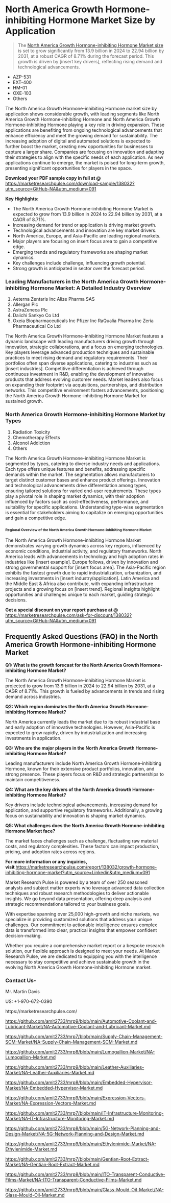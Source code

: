 <h1>North America Growth Hormone-inhibiting Hormone Market&nbsp;Size by Application</h1><blockquote><p>The <a href="https://marketresearchpulse.com/download-sample/138032?utm_source=GitHub-NA&amp;utm_medium=091">North America Growth Hormone-inhibiting Hormone Market size</a> is set to grow significantly from 13.9 billion in 2024 to 22.94 billion by 2031, at a robust CAGR of 8.71% during the forecast period. This growth is driven by [insert key drivers], reflecting rising demand and technological advancements.</p></blockquote><ul><li>AZP-531 <li> EXT-400 <li> HM-01 <li> OXE-103 <li> Others</li></ul><p>The North America Growth Hormone-inhibiting Hormone market size by application shows considerable growth, with leading segments like North America Growth Hormone-inhibiting Hormone and North America Growth Hormone-inhibiting Hormone playing a key role in driving expansion. These applications are benefiting from ongoing technological advancements that enhance efficiency and meet the growing demand for sustainability. The increasing adoption of digital and automated solutions is expected to further boost the market, creating new opportunities for businesses to capture a larger share. Companies are focusing on innovation and adapting their strategies to align with the specific needs of each application. As new applications continue to emerge, the market is poised for long-term growth, presenting significant opportunities for players in the space.</p><p><strong>Download your PDF sample copy in full at @ </strong><a href="https://marketresearchpulse.com/download-sample/138032?utm_source=GitHub-NA&amp;utm_medium=091">https://marketresearchpulse.com/download-sample/138032?utm_source=GitHub-NA&amp;utm_medium=091</a></p><p><strong>Key Highlights: </strong></p><ul><li>The North America Growth Hormone-inhibiting Hormone Market is expected to grow from 13.9 billion in 2024 to 22.94 billion by 2031, at a CAGR of 8.71%.</li><li>Increasing demand for trend or application is driving market growth.</li><li>Technological advancements and innovation are key market drivers.</li><li>North America, Europe, and Asia-Pacific are leading regional markets.</li><li>Major players are focusing on insert focus area to gain a competitive edge.</li><li>Emerging trends and regulatory frameworks are shaping market dynamics.</li><li>Key challenges include challenge, influencing growth potential.</li><li>Strong growth is anticipated in sector over the forecast period.</li></ul><h3>Leading Manufacturers in the North America Growth Hormone-inhibiting Hormone Market: A Detailed Industry Overview</h3><ol><li>Aeterna Zentaris Inc Alize Pharma SAS</li><li>Allergan Plc</li><li>AstraZeneca Plc</li><li>Daiichi Sankyo Co Ltd</li><li>Oxeia Biopharmaceuticals Inc Pfizer Inc RaQualia Pharma Inc Zeria Pharmaceutical Co Ltd</li></ol><div class="flex max-w-full flex-col flex-grow"><div class="min-h-8 text-message flex w-full flex-col items-end gap-2 whitespace-normal break-words [.text-message+&amp;]:mt-5" dir="auto" data-message-author-role="assistant" data-message-id="fd8432e4-4910-450d-b182-61b7bfb0a01f" data-message-model-slug="gpt-4o"><div class="flex w-full flex-col gap-1 empty:hidden first:pt-[3px]"><div class="markdown prose w-full break-words dark:prose-invert light"><p>The North America Growth Hormone-inhibiting Hormone Market features a dynamic landscape with leading manufacturers driving growth through innovation, strategic collaborations, and a focus on emerging technologies. Key players leverage advanced production techniques and sustainable practices to meet rising demand and regulatory requirements. Their portfolios often span diverse applications, catering to industries such as [insert industries]. Competitive differentiation is achieved through continuous investment in R&amp;D, enabling the development of innovative products that address evolving customer needs. Market leaders also focus on expanding their footprint via acquisitions, partnerships, and distribution networks. This competitive environment fosters advancements, positioning the North America Growth Hormone-inhibiting Hormone Market for sustained growth.</p></div></div></div></div><h3>North America Growth Hormone-inhibiting Hormone Market by Types</h3><ol><li>Radiation Toxicity <li> Chemotherapy Effects <li> Alconol Addiction <li> Others</li></ol><div class="flex max-w-full flex-col flex-grow"><div class="min-h-8 text-message flex w-full flex-col items-end gap-2 whitespace-normal break-words [.text-message+&amp;]:mt-5" dir="auto" data-message-author-role="assistant" data-message-id="084470be-0bb7-4664-bddf-5156b4f41249" data-message-model-slug="gpt-4o-mini"><div class="flex w-full flex-col gap-1 empty:hidden first:pt-[3px]"><div class="markdown prose w-full break-words dark:prose-invert light"><p>The North America Growth Hormone-inhibiting Hormone Market is segmented by types, catering to diverse industry needs and applications. Each type offers unique features and benefits, addressing specific demands within the market. The segmentation allows manufacturers to target distinct customer bases and enhance product offerings. Innovation and technological advancements drive differentiation among types, ensuring tailored solutions for varied end-user requirements. These types play a pivotal role in shaping market dynamics, with their adoption influenced by factors such as cost-effectiveness, performance, and suitability for specific applications. Understanding type-wise segmentation is essential for stakeholders aiming to capitalize on emerging opportunities and gain a competitive edge.</p></div></div></div></div><h3><span style="font-size: 11px;">Regional Overview of the North America Growth Hormone-inhibiting Hormone Market</span></h3><div class="flex max-w-full flex-col flex-grow"><div class="min-h-8 text-message flex w-full flex-col items-end gap-2 whitespace-normal break-words [.text-message+&amp;]:mt-5" dir="auto" data-message-author-role="assistant" data-message-id="e9038762-ce64-4e30-91c9-9bd413514231" data-message-model-slug="gpt-4o-mini"><div class="flex w-full flex-col gap-1 empty:hidden first:pt-[3px]"><div class="markdown prose w-full break-words dark:prose-invert light"><p>The North America Growth Hormone-inhibiting Hormone Market demonstrates varying growth dynamics across key regions, influenced by economic conditions, industrial activity, and regulatory frameworks. North America leads with advancements in technology and high adoption rates in industries like [insert example]. Europe follows, driven by innovation and strong governmental support for [insert focus area]. The Asia-Pacific region exhibits the fastest growth due to rapid industrialization, urbanization, and increasing investments in [insert industry/application]. Latin America and the Middle East &amp; Africa also contribute, with expanding infrastructure projects and a growing focus on [insert trend]. Regional insights highlight opportunities and challenges unique to each market, guiding strategic decisions.</p></div></div></div></div><p><strong>Get a special discount on your report purchase at @ </strong><a href="https://marketresearchpulse.com/ask-for-discount/138032?utm_source=GitHub-NA&amp;utm_medium=091">https://marketresearchpulse.com/ask-for-discount/138032?utm_source=GitHub-NA&amp;utm_medium=091</a></p><h2>Frequently Asked Questions (FAQ) in the North America Growth Hormone-inhibiting Hormone Market</h2><p><strong>Q1: What is the growth forecast for the North America Growth Hormone-inhibiting Hormone Market?</strong></p><p>The North America Growth Hormone-inhibiting Hormone Market is projected to grow from 13.9 billion in 2024 to 22.94 billion by 2031, at a CAGR of 8.71%. This growth is fueled by advancements in trends and rising demand across industries.</p><p><strong>Q2: Which region dominates the North America Growth Hormone-inhibiting Hormone Market?</strong></p><p>North America currently leads the market due to its robust industrial base and early adoption of innovative technologies. However, Asia-Pacific is expected to grow rapidly, driven by industrialization and increasing investments in application.</p><p><strong>Q3: Who are the major players in the North America Growth Hormone-inhibiting Hormone Market?</strong></p><p>Leading manufacturers include North America Growth Hormone-inhibiting Hormone, known for their extensive product portfolios, innovation, and strong presence. These players focus on R&amp;D and strategic partnerships to maintain competitiveness.</p><p><strong>Q4: What are the key drivers of the North America Growth Hormone-inhibiting Hormone Market?</strong></p><p>Key drivers include technological advancements, increasing demand for application, and supportive regulatory frameworks. Additionally, a growing focus on sustainability and innovation is shaping market dynamics.</p><p><strong>Q5: What challenges does the North America Growth Hormone-inhibiting Hormone Market face?</strong></p><p>The market faces challenges such as challenge, fluctuating raw material costs, and regulatory complexities. These factors can impact production, pricing, and adoption rates across regions.</p><p><strong>For more information or any inquiries, visit&nbsp;</strong><a href="https://marketresearchpulse.com/report/138032/growth-hormone-inhibiting-hormone-market?utm_source=Linkedin&utm_medium=091">https://marketresearchpulse.com/report/138032/growth-hormone-inhibiting-hormone-market?utm_source=Linkedin&utm_medium=091</a></p><p>Market Research Pulse is powered by a team of over 250 seasoned analysts and subject matter experts who leverage advanced data collection techniques and robust research methodologies to deliver actionable insights. We go beyond data presentation, offering deep analysis and strategic recommendations tailored to your business goals.</p><p>With expertise spanning over 25,000 high-growth and niche markets, we specialize in providing customized solutions that address your unique challenges. Our commitment to actionable intelligence ensures complex data is transformed into clear, practical insights that empower confident decision-making.</p><p>Whether you require a comprehensive market report or a bespoke research solution, our flexible approach is designed to meet your needs. At Market Research Pulse, we are dedicated to equipping you with the intelligence necessary to stay competitive and achieve sustainable growth in the evolving North America Growth Hormone-inhibiting Hormone market.</p><h3><strong>Contact Us-</strong></h3><p>Mr. Martin Davis</p><p>US: +1-970-672-0390</p><p>https://marketresearchpulse.com/</p><p><a href="https://github.com/amit2733/mrp9/blob/main/Automotive-Coolant-and-Lubricant-Market/NA-Automotive-Coolant-and-Lubricant-Market.md">https://github.com/amit2733/mrp9/blob/main/Automotive-Coolant-and-Lubricant-Market/NA-Automotive-Coolant-and-Lubricant-Market.md</a></p><p><a href="https://github.com/amit2733/mrp7/blob/main/Supply-Chain-Management-SCM-Market/NA-Supply-Chain-Management-SCM-Market.md">https://github.com/amit2733/mrp7/blob/main/Supply-Chain-Management-SCM-Market/NA-Supply-Chain-Management-SCM-Market.md</a></p><p><a href="https://github.com/amit2733/mrp8/blob/main/Lumogallion-Market/NA-Lumogallion-Market.md">https://github.com/amit2733/mrp8/blob/main/Lumogallion-Market/NA-Lumogallion-Market.md</a></p><p><a href="https://github.com/amit2733/mrp9/blob/main/Leather-Auxiliaries-Market/NA-Leather-Auxiliaries-Market.md">https://github.com/amit2733/mrp9/blob/main/Leather-Auxiliaries-Market/NA-Leather-Auxiliaries-Market.md</a></p><p><a href="https://github.com/amit2733/mrp8/blob/main/Embedded-Hypervisor-Market/NA-Embedded-Hypervisor-Market.md">https://github.com/amit2733/mrp8/blob/main/Embedded-Hypervisor-Market/NA-Embedded-Hypervisor-Market.md</a></p><p><a href="https://github.com/amit2733/mrp9/blob/main/Expression-Vectors-Market/NA-Expression-Vectors-Market.md">https://github.com/amit2733/mrp9/blob/main/Expression-Vectors-Market/NA-Expression-Vectors-Market.md</a></p><p><a href="https://github.com/amit2733/mrp7/blob/main/IT-Infrastructure-Monitoring-Market/NA-IT-Infrastructure-Monitoring-Market.md">https://github.com/amit2733/mrp7/blob/main/IT-Infrastructure-Monitoring-Market/NA-IT-Infrastructure-Monitoring-Market.md</a></p><p><a href="https://github.com/amit2733/mrp8/blob/main/5G-Network-Planning-and-Design-Market/NA-5G-Network-Planning-and-Design-Market.md">https://github.com/amit2733/mrp8/blob/main/5G-Network-Planning-and-Design-Market/NA-5G-Network-Planning-and-Design-Market.md</a></p><p><a href="https://github.com/amit2733/mrp9/blob/main/Ethylenimide-Market/NA-Ethylenimide-Market.md">https://github.com/amit2733/mrp9/blob/main/Ethylenimide-Market/NA-Ethylenimide-Market.md</a></p><p><a href="https://github.com/amit2733/mrp7/blob/main/Gentian-Root-Extract-Market/NA-Gentian-Root-Extract-Market.md">https://github.com/amit2733/mrp7/blob/main/Gentian-Root-Extract-Market/NA-Gentian-Root-Extract-Market.md</a></p><p><a href="https://github.com/amit2733/mrp8/blob/main/ITO-Transparent-Conductive-Films-Market/NA-ITO-Transparent-Conductive-Films-Market.md">https://github.com/amit2733/mrp8/blob/main/ITO-Transparent-Conductive-Films-Market/NA-ITO-Transparent-Conductive-Films-Market.md</a></p><p><a href="https://github.com/amit2733/mrp9/blob/main/Glass-Mould-Oil-Market/NA-Glass-Mould-Oil-Market.md">https://github.com/amit2733/mrp9/blob/main/Glass-Mould-Oil-Market/NA-Glass-Mould-Oil-Market.md</a></p>
